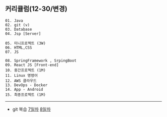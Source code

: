 ## 커리큘럼(12-30/변경)
```
01. Java
02. git (v)
03. Database
04. Jsp [Server]

05. 미니프로젝트 (3W)
06. HTML,CSS  
07. JS

08. SpringFramework , SrpingBoot
09. React JS [Front-end]
10. 중간프로젝트 (1M)
11. Linux 명령어
12. AWS 클라우드
13. DevOps - Docker
14. App - Android
15. 최종프로젝트 (1M)
```
---
- git 복습
<a href="7일차">7일차</a>
<a href="8일차">8일차</a>